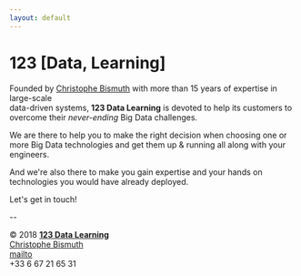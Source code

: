 ```yaml
---
layout: default
---
```


# 123 [Data, Learning]

Founded by [Christophe Bismuth](https://www.linkedin.com/in/cbismuth)
with more than 15 years of expertise in large-scale  
data-driven systems, **123 Data Learning** is devoted to help its
customers to overcome their _never-ending_ Big Data challenges.

We are there to help you to make the right decision when choosing one or
more Big Data technologies and get them up & running all along with your
engineers.

And we're also there to make you gain expertise and your hands on
technologies you would have already deployed.

Let's get in touch!

--

&copy; 2018 **[123 Data Learning](https://github.com/123datalearning/)**  
[Christophe Bismuth](https://www.linkedin.com/in/cbismuth)  
[mailto](mailto:cbismuth@123datalearning.com)  
+33 6 67 21 65 31
